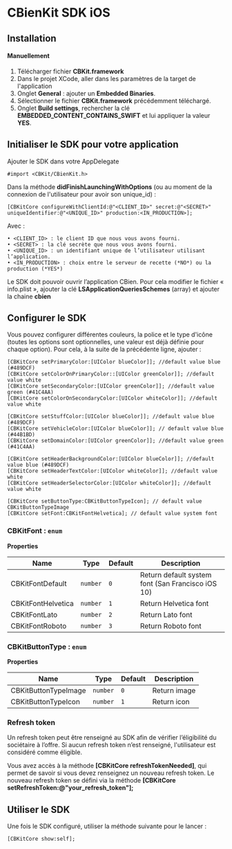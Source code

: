 # CBienKit SDK iOS

## Installation

#### Manuellement

1. Télécharger fichier **CBKit.framework**
2. Dans le projet XCode, aller dans les paramètres de la target de l'application 
3. Onglet **General** : ajouter un **Embedded Binaries**. 
4. Sélectionner le fichier **CBKit.framework** précédemment téléchargé.
5. Onglet **Build settings**, rechercher la clé **EMBEDDED_CONTENT_CONTAINS_SWIFT** et lui appliquer la valeur **YES**. 

## Initialiser le SDK pour votre application

Ajouter le SDK dans votre AppDelegate

    #import <CBKit/CBienKit.h>

Dans la méthode **didFinishLaunchingWithOptions** (ou au moment de la connexion de l'utilisateur pour avoir son unique_id) :

    [CBKitCore configureWithClientId:@"<CLIENT_ID>" secret:@"<SECRET>" uniqueIdentifier:@"<UNIQUE_ID>" production:<IN_PRODUCTION>];

Avec :

    • <CLIENT_ID> : le client ID que nous vous avons fourni.
    • <SECRET> : la clé secrète que nous vous avons fourni.
    • <UNIQUE_ID> : un identifiant unique de l’utilisateur utilisant l’application.
    • <IN_PRODUCTION> : choix entre le serveur de recette (*NO*) ou la production (*YES*)

Le SDK doit pouvoir ouvrir l’application CBien. Pour cela modifier le fichier « info.plist », ajouter la clé **LSApplicationQueriesSchemes** (array) et ajouter la chaine **cbien**

## Configurer le SDK

Vous pouvez configurer différentes couleurs, la police et le type d'icône (toutes les options sont optionnelles, une valeur est déjà définie pour chaque option). Pour cela, à la suite de la précédente ligne, ajouter :

    [CBKitCore setPrimaryColor:[UIColor blueColor]]; //default value blue (#489DCF)
    [CBKitCore setColorOnPrimaryColor::[UIColor greenColor]]; //default value white
    [CBKitCore setSecondaryColor:[UIColor greenColor]]; //default value green (#41C4AA)
    [CBKitCore setColorOnSecondaryColor:[UIColor whiteColor]]; //default value white
    
    [CBKitCore setStuffColor:[UIColor blueColor]]; //default value blue (#489DCF)
    [CBKitCore setVehicleColor:[UIColor blueColor]]; // default value blue (#44B1BD)
    [CBKitCore setDomainColor:[UIColor greenColor]]; //default value green (#41C4AA)
    
    [CBKitCore setHeaderBackgroundColor:[UIColor blueColor]]; //default value blue (#489DCF)
    [CBKitCore setHeaderTextColor:[UIColor whiteColor]]; //default value white
    [CBKitCore setHeaderSelectorColor:[UIColor whiteColor]]; //default value white

    [CBKitCore setButtonType:CBKitButtonTypeIcon]; // default value CBKitButtonTypeImage
    [CBKitCore setFont:CBKitFontHelvetica]; // default value system font

### CBKitFont : ```enum```
**Properties**

| Name | Type | Default | Description |
| --- | --- | --- | --- |
| CBKitFontDefault | ```number``` | ```0``` | Return default system font (San Francisco iOS 10) |
| CBKitFontHelvetica | ```number``` | ```1``` | Return Helvetica font |
| CBKitFontLato | ```number``` | ```2``` | Return Lato font |
| CBKitFontRoboto | ```number``` | ```3``` | Return Roboto font |

### CBKitButtonType : ```enum```
**Properties**

| Name | Type | Default | Description |
| --- | --- | --- | --- |
| CBKitButtonTypeImage | ```number``` | ```0``` | Return image |
| CBKitButtonTypeIcon | ```number``` | ```1``` | Return icon |
   
### Refresh token

Un refresh token peut être renseigné au SDK afin de vérifier l’éligibilité du sociétaire à l’offre. Si aucun refresh token n’est renseigné, l'utilisateur est considéré comme éligible.

Vous avez accès à la méthode **[CBKitCore refreshTokenNeeded]**, qui permet de savoir si vous devez renseignez un nouveau refresh token. Le nouveau refresh token se défini via la méthode **[CBKitCore setRefreshToken:@"your_refresh_token"];**

## Utiliser le SDK

Une fois le SDK configuré, utiliser la méthode suivante pour le lancer :

    [CBKitCore show:self];
